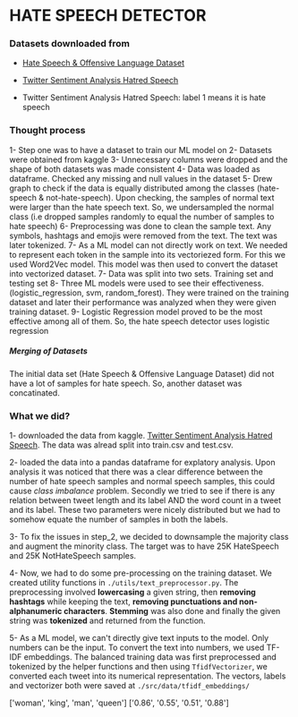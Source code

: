 # HATE SPEECH DETECTOR

### Datasets downloaded from
- [Hate Speech & Offensive Language Dataset](https://www.kaggle.com/datasets/mrmorj/hate-speech-and-offensive-language-dataset/data)
- [Twitter Sentiment Analysis Hatred Speech](https://www.kaggle.com/datasets/arkhoshghalb/twitter-sentiment-analysis-hatred-speech/data)

- Twitter Sentiment Analysis Hatred Speech: label 1 means it is hate speech

### Thought process
1- Step one was to have a dataset to train our ML model on
2- Datasets were obtained from kaggle
3- Unnecessary columns were dropped and the shape of both datasets was made consistent
4- Data was loaded as dataframe. Checked any missing and null values in the dataset
5- Drew graph to check if the data is equally distributed among the classes (hate-speech & not-hate-speech). Upon checking, the samples of normal text were larger than the hate speech text. So, we undersampled the normal class (i.e dropped samples randomly to equal the number of samples to hate speech)
6- Preprocessing was done to clean the sample text. Any symbols, hashtags and emojis were removed from the text. The text was later tokenized.
7- As a ML model can not directly work on text. We needed to represent each token in the sample into its vectoriezed form. For this we used Word2Vec model. This model was then used to convert the dataset into vectorized dataset.
7- Data was split into two sets. Training set and testing set
8- Three ML models were used to see their effectiveness. (logistic_regression, svm, random_forest). They were trained on the training dataset and later their performance was analyzed when they were given training dataset.
9- Logistic Regression model proved to be the most effective among all of them. So, the hate speech detector uses logistic regression

##### Merging of Datasets
The initial data set (Hate Speech & Offensive Language Dataset) did not have a lot of samples for hate speech. So, another dataset was concatinated.

### What we did?
1- downloaded the data from kaggle. [Twitter Sentiment Analysis Hatred Speech](https://www.kaggle.com/datasets/arkhoshghalb/twitter-sentiment-analysis-hatred-speech/data). The data was alread split into train.csv and test.csv.

2- loaded the data into a pandas dataframe for explatory analysis. Upon analysis it was noticed that there was a clear difference between the number of hate speech samples and normal speech samples, this could cause *class imbalance* problem. Secondly we tried to see if there is any relation between tweet length and its label AND the word count in a tweet and its label. These two parameters were nicely distributed but we had to somehow equate the number of samples in both the labels.

3- To fix the issues in step_2, we decided to downsample the majority class and augment the minority class. The target was to have 25K HateSpeech and 25K NotHateSpeech samples.

4- Now, we had to do some pre-processing on the training dataset. We created utility functions in `./utils/text_preprocessor.py`. The preprocessing involved **lowercasing** a given string, then **removing hashtags** while keeping the text, **removing punctuations and non-alphanumeric characters**. **Stemming** was also done and finally the given string was **tokenized** and returned from the function.

5- As a ML model, we can't directly give text inputs to the model. Only numbers can be the input. To convert the text into numbers, we used TF-IDF embeddings. The balanced training data was first preprocessed and tokenized by the helper functions and then using `TfidfVectorizer`, we converted each tweet into its numerical representation. The vectors, labels and vectorizer both were saved at `./src/data/tfidf_embeddings/`

['woman', 'king', 'man', 'queen']
['0.86', '0.55', '0.51', '0.88']


